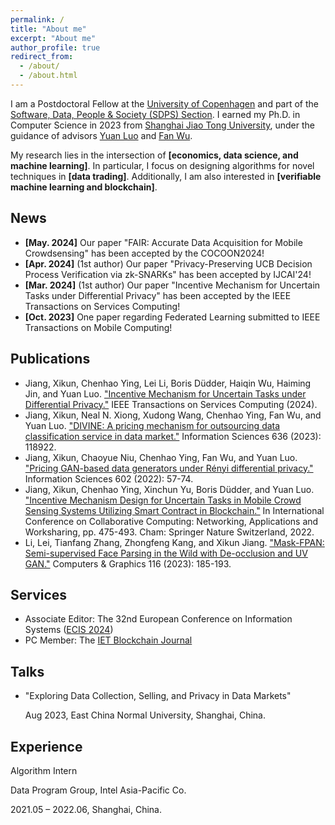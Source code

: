 ```yaml
---
permalink: /
title: "About me"
excerpt: "About me"
author_profile: true
redirect_from: 
  - /about/
  - /about.html
---
```


I am a Postdoctoral Fellow at the [University of Copenhagen](https://www.ku.dk/) and part of the [Software, Data, People & Society (SDPS) Section](https://di.ku.dk/english/research/sdps/). I earned my Ph.D. in Computer Science in 2023 from [Shanghai Jiao Tong University](https://www.cs.sjtu.edu.cn/en/index.aspx), under the guidance of advisors [Yuan Luo](https://www.cs.sjtu.edu.cn/en/PeopleDetail.aspx?id=155) and [Fan Wu](https://www.cs.sjtu.edu.cn/~fwu/).

My research lies in the intersection of **[economics, data science, and machine learning]**. In particular, I focus on designing algorithms for novel techniques in **[data trading]**. Additionally, I am also interested in **[verifiable machine learning and blockchain]**.

News
------
- **[May. 2024]** Our paper "FAIR: Accurate Data Acquisition for Mobile Crowdsensing" has been accepted by the COCOON2024!
- **[Apr. 2024]** (1st author) Our paper "Privacy-Preserving UCB Decision Process Verification via zk-SNARKs" has been accepted by IJCAI'24!
- **[Mar. 2024]** (1st author) Our paper "Incentive Mechanism for Uncertain Tasks under Differential Privacy" has been accepted by the IEEE Transactions on Services Computing!
- **[Oct. 2023]** One paper regarding Federated Learning submitted to IEEE Transactions on Mobile Computing!

Publications
------
-  Jiang, Xikun, Chenhao Ying, Lei Li, Boris Düdder, Haiqin Wu, Haiming Jin, and Yuan Luo. ["Incentive Mechanism for Uncertain Tasks under Differential Privacy."](https://ieeexplore.ieee.org/abstract/document/10468636?casa_token=MkmDyQ2DnUoAAAAA:Gwm7xg0MqlKp5YBv16SYCxleThEaDLu6qFGm3qllEanlvRE37X16Po-kY7fXYJNpKAANbEspQac) IEEE Transactions on Services Computing (2024).
-  Jiang, Xikun, Neal N. Xiong, Xudong Wang, Chenhao Ying, Fan Wu, and Yuan Luo. ["DIVINE: A pricing mechanism for outsourcing data classification service in data market."](https://www.sciencedirect.com/science/article/abs/pii/S0020025523004929) Information Sciences 636 (2023): 118922.
-  Jiang, Xikun, Chaoyue Niu, Chenhao Ying, Fan Wu, and Yuan Luo. ["Pricing GAN-based data generators under Rényi differential privacy."](https://www.sciencedirect.com/science/article/pii/S0020025522003723) Information Sciences 602 (2022): 57-74.
-  Jiang, Xikun, Chenhao Ying, Xinchun Yu, Boris Düdder, and Yuan Luo. ["Incentive Mechanism Design for Uncertain Tasks in Mobile Crowd Sensing Systems Utilizing Smart Contract in Blockchain."](https://link.springer.com/chapter/10.1007/978-3-031-24383-7_26) In International Conference on Collaborative Computing: Networking, Applications and Worksharing, pp. 475-493. Cham: Springer Nature Switzerland, 2022.
-  Li, Lei, Tianfang Zhang, Zhongfeng Kang, and Xikun Jiang. ["Mask-FPAN: Semi-supervised Face Parsing in the Wild with De-occlusion and UV GAN."](https://www.sciencedirect.com/science/article/abs/pii/S0097849323001735) Computers & Graphics 116 (2023): 185-193.


Services
------
-  Associate Editor: The 32nd European Conference on Information Systems ([ECIS 2024](https://ecis2024.eu/track-descriptions/))
-  PC Member: The [IET Blockchain Journal](https://ietresearch.onlinelibrary.wiley.com/journal/26341573)

Talks
------
-  "Exploring Data Collection, Selling, and Privacy in Data Markets" 

     Aug 2023, East China Normal University, Shanghai, China.


Experience
------
Algorithm Intern

Data Program Group, Intel Asia-Pacific Co.

2021.05 – 2022.06, Shanghai, China.
